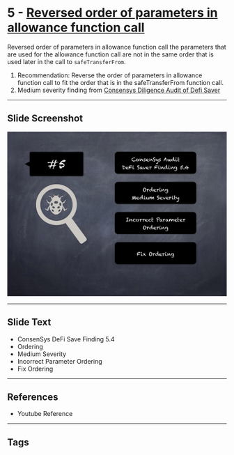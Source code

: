 
# 5 - [Reversed order of parameters in allowance function call](./Reversed%20order%20of%20parameters%20in%20allowance%20function%20call.md)

Reversed order of parameters in allowance function call the parameters that are used for the allowance function call are not in the same order that is used later in the call to `safeTransferFrom`.

1. Recommendation: Reverse the order of parameters in allowance function call to fit the order that is in the safeTransferFrom function call.
2. Medium severity finding from [Consensys Diligence Audit of Defi Saver](https://consensys.net/diligence/audits/2021/03/defi-saver/#reversed-order-of-parameters-in-allowance-function-call)
___
## Slide Screenshot
![005.png](../../images/7.%20Audit%20Findings%20101/005.png)
___
## Slide Text
- ConsenSys DeFi Save Finding 5.4
- Ordering
- Medium Severity
- Incorrect Parameter Ordering
- Fix Ordering
___
## References
- Youtube Reference
___
## Tags

